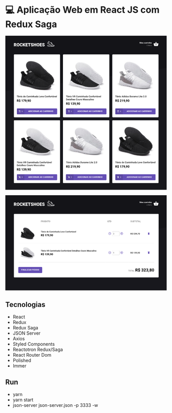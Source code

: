 # :computer: Aplicação Web em React JS com Redux Saga

![Cena 01](image-01.png)

![Cena 01](image-02.png)

## Tecnologias

 - React
 - Redux
 - Redux Saga
 - JSON Server
 - Axios
 - Styled Components
 - Reactotron Redux/Saga
 - React Router Dom
 - Polished
 - Immer

## Run

 - yarn
 - yarn start
 - json-server json-server.json -p 3333 -w
